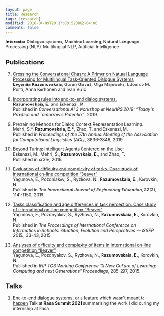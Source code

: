 ```yaml
---
layout: page
title: Research
tags: [research]
modified: 2016-04-09T20:17:00.523882-04:00
comments: false
---
```


**Interests:** Dialogue systems, Machine Learning, Natural Language Processing (NLP), Multilingual NLP, Artiticial Intelligence


## Publications


7. [Crossing the Conversational Chasm: A Primer on Natural Language Processing for Multilingual Task-Oriented Dialogue Systems](https://arxiv.org/abs/2104.08570)<br/>
**Evgeniia Razumovskaia**, Goran Glavaš, Olga Majewska, Edoardo M. Ponti, Anna Korhonen and Ivan Vulić <br/>

6. [Incorporating rules into end-to-end dialog systems.](http://alborz-geramifard.com/workshops/neurips19-Conversational-AI/Papers/43.pdf)<br/> 
**Razumovskaia, E.** and Eskenazi, M. <br/>
Published in <i>Conversational AI 3 workshop at NeurIPS 2019: “Today's Practice and Tomorrow's Potential”</i>, 2019.

5. [Pretraining Methods for Dialog Context Representation Learning.](https://www.aclweb.org/anthology/P19-1373.pdf)<br/> 
Mehri, S.*, **Razumovskaia, E.\***, Zhao, T. and Eskenazi, M. <br/>
Published in <i>Proceedings of the 57th Annual Meeting of the Association
for Computational Linguistics (ACL)</i>, 3836-3846, 2019.

4. [Beyond Turing: Intelligent Agents Centered on the User](https://arxiv.org/abs/1901.06613)<br/> 
Eskenazi, M., Mehri, S., **Razumovskaia, E.**, and Zhao, T.<br/>
Published in <i>arXiv</i>, 2019.

3. [Evaluation of difficulty and complexity of tasks. Case study of international on-line competition “Beaver”](https://dialnet.unirioja.es/servlet/articulo?codigo=6910624)<br/> 
Yagunova, E., Pozdniakov, S., Ryzhova, N., **Razumovskaia, E.**, Korovkin, N.<br/>
Published in <i> The International Journal of Engineering Education</i>, 32(3), 1141-1150, 2016.


2. [Tasks classification and age differences in task perception. Case study of international on-line competition “Beaver”](https://core.ac.uk/download/pdf/77923211.pdf#page=39)<br/> 
Yagunova, E., Pozdnyakov, S., Ryzhova, N., **Razumovskaia, E.**, Korovkin, N.<br/>
Published in <i>The Proceedings of International Conference on Informatics in Schools: Situation, Evolution and
Perspectives — ISSEP 2015.</i>, 33-43, 2015.

1. [Analyses of difficulty and complexity of items in
international on-line competition “Beaver”](http://www.ifip2015.mii.vu.lt/file/repository/IFIP_Proceedings.pdf)<br/> 
Yagunova, E., Pozdnyakov, S., Ryzhova, N., **Razumovskaia, E.**, Korovkin, N.<br/>
Published in <i>IFIP TC3 Working Conference
“A New Culture of Learning:
Computing and next Generations” Proceedings</i>, 285-297, 2015. 


## Talks

1. [End-to-end dialogue systems, or a feature which wasn’t meant to happen](https://www.youtube.com/watch?v=27rH1JfxvzI&t=11s)
Talk at **Rasa Summit 2021** summarising the work I did during my internship at Rasa
